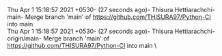  Thu Apr 1 15:18:57 2021 +0530- (27 seconds ago)- Thisura Hettiarachchi- main- Merge branch 'main' of https://github.com/THISURA97/Python-CI into main \
 Thu Apr 1 15:18:57 2021 +0530- (27 seconds ago)- Thisura Hettiarachchi- origin/main- Merge branch 'main' of https://github.com/THISURA97/Python-CI into main \

